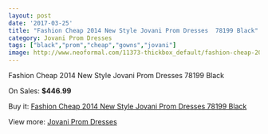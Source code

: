 ```yaml
---
layout: post
date: '2017-03-25'
title: "Fashion Cheap 2014 New Style Jovani Prom Dresses  78199 Black"
category: Jovani Prom Dresses
tags: ["black","prom","cheap","gowns","jovani"]
image: http://www.neoformal.com/11373-thickbox_default/fashion-cheap-2014-new-style-jovani-prom-dresses-78199-black.jpg
---
```

Fashion Cheap 2014 New Style Jovani Prom Dresses  78199 Black

On Sales: **$446.99**
<a href="https://www.neoformal.com/en/jovani-prom-dresses-2014/4057-fashion-cheap-2014-new-style-jovani-prom-dresses-78199-black.html"><amp-img layout="responsive" width="600" height="600" src="//www.neoformal.com/11373-thickbox_default/fashion-cheap-2014-new-style-jovani-prom-dresses-78199-black.jpg" alt="Fashion Cheap 2014 New Style Jovani Prom Dresses  78199 Black 0" /></a>
<a href="https://www.neoformal.com/en/jovani-prom-dresses-2014/4057-fashion-cheap-2014-new-style-jovani-prom-dresses-78199-black.html"><amp-img layout="responsive" width="600" height="600" src="//www.neoformal.com/11374-thickbox_default/fashion-cheap-2014-new-style-jovani-prom-dresses-78199-black.jpg" alt="Fashion Cheap 2014 New Style Jovani Prom Dresses  78199 Black 1" /></a>

Buy it: [Fashion Cheap 2014 New Style Jovani Prom Dresses  78199 Black](https://www.neoformal.com/en/jovani-prom-dresses-2014/4057-fashion-cheap-2014-new-style-jovani-prom-dresses-78199-black.html "Fashion Cheap 2014 New Style Jovani Prom Dresses  78199 Black")

View more: [Jovani Prom Dresses](https://www.neoformal.com/en/53-jovani-prom-dresses-2014 "Jovani Prom Dresses")